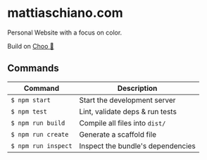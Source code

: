 # mattiaschiano.com
Personal Website with a focus on color.

Build on [Choo 🚂](https://github.com/choojs/choo)

## Commands
Command                | Description                                      |
-----------------------|--------------------------------------------------|
`$ npm start`          | Start the development server
`$ npm test`           | Lint, validate deps & run tests
`$ npm run build`      | Compile all files into `dist/`
`$ npm run create`     | Generate a scaffold file
`$ npm run inspect`    | Inspect the bundle's dependencies